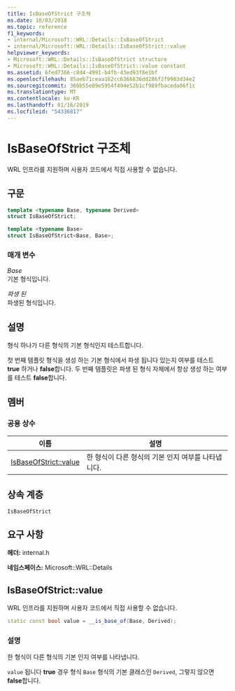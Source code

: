 ```yaml
---
title: IsBaseOfStrict 구조체
ms.date: 10/03/2018
ms.topic: reference
f1_keywords:
- internal/Microsoft::WRL::Details::IsBaseOfStrict
- internal/Microsoft::WRL::Details::IsBaseOfStrict::value
helpviewer_keywords:
- Microsoft::WRL::Details::IsBaseOfStrict structure
- Microsoft::WRL::Details::IsBaseOfStrict::value constant
ms.assetid: 6fed7366-c8d4-4991-b4fb-43ed93f8e1bf
ms.openlocfilehash: 85aeb71ceaa162cc6366836dd286f2f9983d34e2
ms.sourcegitcommit: 360b55e89e5954f494e52b1cf989fbaceda06f1c
ms.translationtype: MT
ms.contentlocale: ko-KR
ms.lasthandoff: 01/16/2019
ms.locfileid: "54336817"
---
```

# <a name="isbaseofstrict-structure"></a>IsBaseOfStrict 구조체

WRL 인프라를 지원하며 사용자 코드에서 직접 사용할 수 없습니다.

## <a name="syntax"></a>구문

```cpp
template <typename Base, typename Derived>
struct IsBaseOfStrict;

template <typename Base>
struct IsBaseOfStrict<Base, Base>;
```

### <a name="parameters"></a>매개 변수

*Base*<br/>
기본 형식입니다.

*파생 된*<br/>
파생된 형식입니다.

## <a name="remarks"></a>설명

형식 하나가 다른 형식의 기본 형식인지 테스트합니다.

첫 번째 템플릿 형식을 생성 하는 기본 형식에서 파생 됩니다 있는지 여부를 테스트 **true** 하거나 **false**합니다. 두 번째 템플릿은 파생 된 형식 자체에서 항상 생성 하는 여부를 테스트 **false**합니다.

## <a name="members"></a>멤버

### <a name="public-constants"></a>공용 상수

이름                            | 설명
------------------------------- | --------------------------------------------------
[IsBaseOfStrict::value](#value) | 한 형식이 다른 형식의 기본 인지 여부를 나타냅니다.

## <a name="inheritance-hierarchy"></a>상속 계층

`IsBaseOfStrict`

## <a name="requirements"></a>요구 사항

**헤더:** internal.h

**네임스페이스:** Microsoft::WRL::Details

## <a name="value"></a>IsBaseOfStrict::value

WRL 인프라를 지원하며 사용자 코드에서 직접 사용할 수 없습니다.

```cpp
static const bool value = __is_base_of(Base, Derived);
```

### <a name="remarks"></a>설명

한 형식이 다른 형식의 기본 인지 여부를 나타냅니다.

`value` 됩니다 **true** 경우 형식 `Base` 형식의 기본 클래스인 `Derived`, 그렇지 않으면 **false**합니다.
